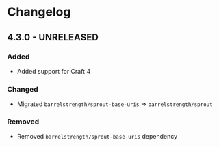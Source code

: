 # Changelog

## 4.3.0 - UNRELEASED

### Added

- Added support for Craft 4

### Changed

- Migrated `barrelstrength/sprout-base-uris` => `barrelstrength/sprout`

### Removed

- Removed `barrelstrength/sprout-base-uris` dependency
